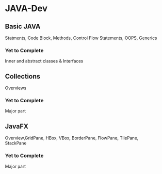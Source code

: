# JAVA-Dev
## Basic JAVA
Statments, Code Block, Methods, Control Flow Statements, OOPS, Generics
### Yet to Complete
Inner and abstract classes & Interfaces

## Collections
Overviews
### Yet to Complete
Major part

## JavaFX
Overview,GridPane, HBox, VBox, BorderPane, FlowPane, TilePane, StackPane
### Yet to Complete
Major part